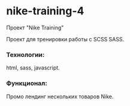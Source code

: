 # nike-training-4
Проект "Nike Training"

Проект для тренировки работы с SCSS SASS.

### Технологии:
html, sass, javascript.

### Функционал:
Промо лендинг нескольких товаров Nike.
